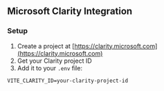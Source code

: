 ## Microsoft Clarity Integration

### Setup

1. Create a project at [https://clarity.microsoft.com](https://clarity.microsoft.com)
2. Get your Clarity project ID
3. Add it to your `.env` file:
```env
VITE_CLARITY_ID=your-clarity-project-id
```